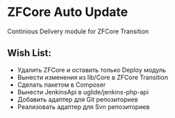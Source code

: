 # ZFCore Auto Update #
Continious Delivery module for ZFCore Transition

## Wish List: ##

- Удалить ZFCore и оставить только Deploy модуль
- Вынести изменения из lib/Core в ZFCore Transition
- Сделать пакетом в Composer
- Вынести JenkinsApi в uglide/jenkins-php-api
- Добавить адаптер для Git репозиториев
- Реализовать адаптер для Svn репозиториев
